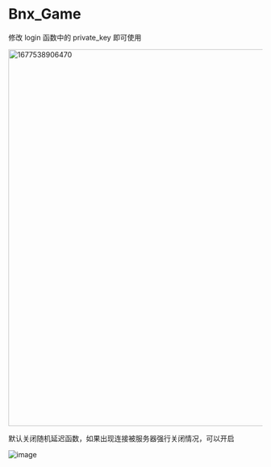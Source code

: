 # Bnx_Game

修改 login 函数中的 private_key 即可使用

<img width="746" alt="1677538906470" src="https://user-images.githubusercontent.com/108882370/221708958-15194c5e-3603-4824-859d-3ad3c118ce31.png">

默认关闭随机延迟函数，如果出现连接被服务器强行关闭情况，可以开启

![image](https://user-images.githubusercontent.com/108882370/221709105-cfd7baad-2204-4c21-a809-8072a03b03fa.png)

